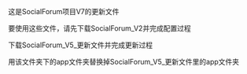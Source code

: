 这是SocialForum项目V7的更新文件

要使用这些文件，请先下载SocialForum_V2并完成配置过程

下载SocialForum_V5_更新文件并完成更新过程

用该文件夹下的app文件夹替换掉SocialForum_V5_更新文件里的app文件夹
